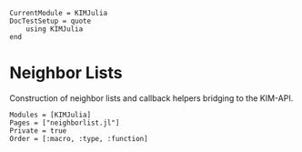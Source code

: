 ```@meta
CurrentModule = KIMJulia
DocTestSetup = quote
    using KIMJulia
end
```

# Neighbor Lists

Construction of neighbor lists and callback helpers bridging to the KIM-API.

```@autodocs
Modules = [KIMJulia]
Pages = ["neighborlist.jl"]
Private = true
Order = [:macro, :type, :function]
```
